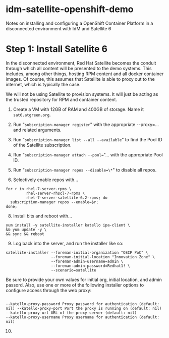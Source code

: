 # idm-satellite-openshift-demo
Notes on installing and configuring a OpenShift Container Platform in a disconnected environment with IdM and Satellite 6

# Step 1: Install Satellite 6

In the disconnected environment, Red Hat Satellite becomes the conduit
through which all content will be presented to the demo systems.  This
includes, among other things, hosting RPM content and all docker
container images.  Of course, this assumes that Satellite is able to
proxy out to the internet, which is typically the case.

We will not be using Satellite to provision systems.  It will just be
acting as the trusted repository for RPM and container content.

1. Create a VM with 12GB of RAM and 400GB of storage.  Name it
   `sat6.atgreen.org`.

2. Run "`subscription-manager register`" with the appropriate
   --proxy=... and related arguments.

4. Run "`subscription-manager list --all --available`" to find the Pool ID of the Satellite subscription. 

5. Run "`subscription-manager attach --pool=`"... with the appropriate Pool ID.

6. Run "`subscription-manager repos --disable=\*`" to disable all repos.

7. Selectively enable repos with...
<pre><code>for r in rhel-7-server-rpms \
         rhel-server-rhscl-7-rpms \
         rhel-7-server-satellite-6.2-rpms; do
  subscription-manager repos --enable=$r;
done;</code></pre>
  
8. Install bits and reboot with...
<pre><code>yum install -y satellite-installer katello ipa-client \
&& yum update -y \
&& sync && reboot</code></pre>
  
9. Log back into the server, and run the installer like so:
<pre><code>satellite-installer --foreman-initial-organization "OSCP PoC" \
                    --foreman-initial-location "Innovation Zone" \
                    --foreman-admin-username=admin \
                    --foreman-admin-password=Redhat1! \
                    --scenario=satellite</code></pre>
   Be sure to provide your own values for initial org, initial
   location, and admin passord.  Also, use one or more of the
   following installer options to configure access through the web
   proxy:<pre><code>
    --katello-proxy-password Proxy password for authentication (default: nil)
    --katello-proxy-port Port the proxy is running on (default: nil)
    --katello-proxy-url URL of the proxy server (default: nil)
    --katello-proxy-username Proxy username for authentication (default: nil)</code></pre>
  
10. 


